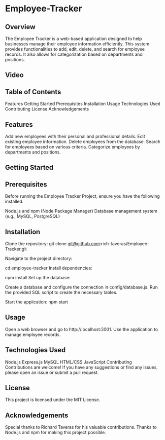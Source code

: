 # Employee-Tracker

## Overview
The Employee Tracker is a web-based application designed to help businesses manage their employee information efficiently. This system provides functionalities to add, edit, delete, and search for employee records. It also allows for categorization based on departments and positions.

## Video


## Table of Contents
Features
Getting Started
Prerequisites
Installation
Usage
Technologies Used
Contributing
License
Acknowledgements

## Features
Add new employees with their personal and professional details.
Edit existing employee information.
Delete employees from the database.
Search for employees based on various criteria.
Categorize employees by departments and positions.

## Getting Started

## Prerequisites
Before running the Employee Tracker Project, ensure you have the following installed:

Node.js and npm (Node Package Manager)
Database management system (e.g., MySQL, PostgreSQL)

## Installation
Clone the repository:
git clone git@github.com:rich-taveras/Employee-Tracker.git

Navigate to the project directory:

cd employee-tracker
Install dependencies:

npm install
Set up the database:

Create a database and configure the connection in config/database.js.
Run the provided SQL script to create the necessary tables.

Start the application:
npm start

## Usage
Open a web browser and go to http://localhost:3001.
Use the application to manage employee records.

## Technologies Used
Node.js
Express.js
MySQL
HTML/CSS
JavaScript
Contributing
Contributions are welcome! If you have any suggestions or find any issues, please open an issue or submit a pull request.

## License
This project is licensed under the MIT License.

## Acknowledgements
Special thanks to Richard Taveras for his valuable contributions.
Thanks to Node.js and npm for making this project possible.